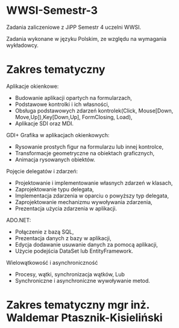 # WWSI-Semestr-3
Zadania zaliczeniowe z JiPP Semestr 4 uczelni WWSI.

Zadania wykonane w języku Polskim, ze względu na wymagania wykładowcy.

# Zakres tematyczny
Aplikacje okienkowe:
- Budowanie aplikacji opartych na formularzach,
- Podstawowe kontrolki i ich własności,
- Obsługa podstawowych zdarzeń kontrolek(Click, Mouse[Down, Move,Up]),Key[Down,Up], FormClosing, Load),
- Aplikacje SDI oraz MDI.

GDI+ Grafika w aplikacjach okienkowych:
- Rysowanie prostych figur na formularzu lub innej kontrolce,
- Transformacje geometryczne na obiektach graficznych,
- Animacja rysowanych obiektów.

Pojęcie delegatów i zdarzeń:
- Projektowanie i implementowanie własnych zdarzeń w klasach,
- Zaprojektowanie typu delegata,
- Implementacja zdarzenia w oparciu o powyższy typ delegata,
- Zaprojektowanie mechanizmu wywoływania zdarzenia,
- Prezentacja użycia zdarzenia w aplikacji.

ADO.NET:
- Połączenie z bazą SQL,
- Prezentacja danych z bazy w aplikacji,
- Edycja dodawanie usuwanie danych za pomocą aplikacji,
- Użycie podejścia DataSet lub EntityFramework.

Wielowątkowość i asynchroniczność
- Procesy, wątki, synchronizacja wątków,
Lub 
- Synchroniczne i asynchroniczne wywoływanie metod.

# Zakres tematyczny mgr inż. Waldemar Ptasznik-Kisieliński
